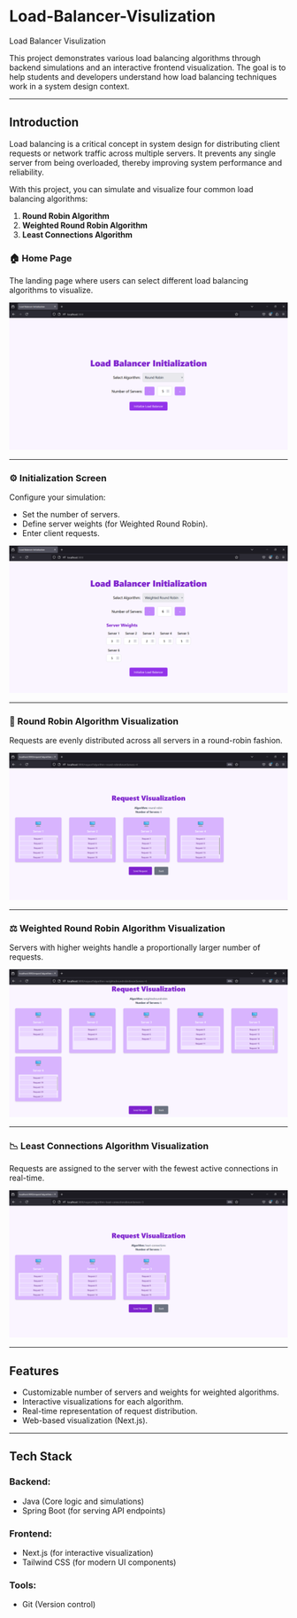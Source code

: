 # Load-Balancer-Visulization
Load Balancer Visulization

This project demonstrates various load balancing algorithms through backend simulations and an interactive frontend visualization. The goal is to help students and developers understand how load balancing techniques work in a system design context.

---

## Introduction
Load balancing is a critical concept in system design for distributing client requests or network traffic across multiple servers. It prevents any single server from being overloaded, thereby improving system performance and reliability.


With this project, you can simulate and visualize four common load balancing algorithms:
1. **Round Robin Algorithm**
2. **Weighted Round Robin Algorithm**
3. **Least Connections Algorithm**


### 🏠 Home Page
The landing page where users can select different load balancing algorithms to visualize.

![Home](./Load_balance_images/home.png)

---

### ⚙️ Initialization Screen
Configure your simulation:
- Set the number of servers.
- Define server weights (for Weighted Round Robin).
- Enter client requests.

![Init](./Load_balance_images/init.png)

---

### 🔄 Round Robin Algorithm Visualization
Requests are evenly distributed across all servers in a round-robin fashion.

![Round Robin](./Load_balance_images/RR.png)

---

### ⚖️ Weighted Round Robin Algorithm Visualization
Servers with higher weights handle a proportionally larger number of requests.

![Weighted Round Robin](./Load_balance_images/WRR.png)

---

### 📉 Least Connections Algorithm Visualization
Requests are assigned to the server with the fewest active connections in real-time.

![Least Connection](./Load_balance_images/leastConnection.png)

---

## Features
- Customizable number of servers and weights for weighted algorithms.
-  Interactive visualizations for each algorithm.
- Real-time representation of request distribution.
- Web-based visualization (Next.js).

---

## Tech Stack
### Backend:
- Java (Core logic and simulations)
- Spring Boot (for serving API endpoints)

### Frontend:
- Next.js (for interactive visualization)
- Tailwind CSS (for modern UI components)

### Tools:
- Git (Version control)

